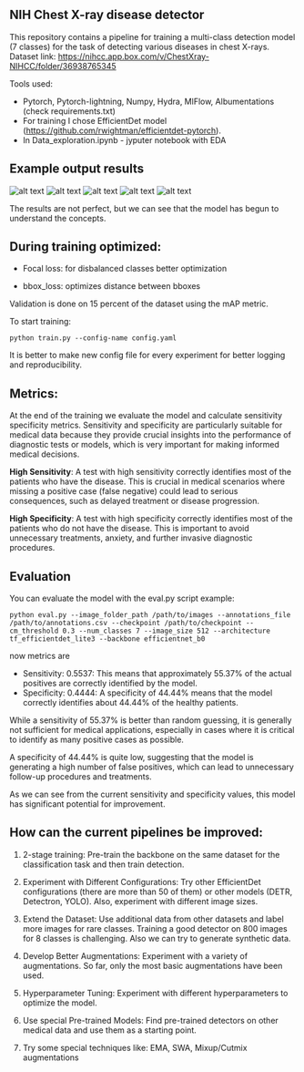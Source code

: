 ## NIH Chest X-ray disease detector

  This repository contains a pipeline for training a multi-class detection model (7 classes) for the task of detecting various diseases in chest X-rays.
  Dataset link: https://nihcc.app.box.com/v/ChestXray-NIHCC/folder/36938765345
  

Tools used:

 - Pytorch, Pytorch-lightning, Numpy, Hydra, MlFlow, Albumentations (check requirements.txt)
 - For training I chose EfficientDet model (https://github.com/rwightman/efficientdet-pytorch).
 - In Data_exploration.ipynb - jyputer notebook with EDA


## Example output results

![alt text](results/results3.png)
![alt text](results/results2.png)
![alt text](results/results1.png)
![alt text](results/results4.png)
![alt text](results/results5.png)

The results are not perfect, but we can see that the model has begun to understand the concepts. 

## During training optimized:

 - Focal loss:  for disbalanced classes better optimization

 - bbox_loss: optimizes distance between bboxes

Validation is done on 15 percent of the dataset using the mAP metric.

To start training:

```
python train.py --config-name config.yaml
```

It is better to make new config file for every experiment for better logging and reproducibility.

## Metrics: 
At the end of the training we evaluate the model and calculate sensitivity specificity metrics. Sensitivity and specificity are particularly suitable for medical data because they provide crucial insights into the performance of diagnostic tests or models, which is very important for making informed medical decisions.

  
**High Sensitivity**: A test with high sensitivity correctly identifies most of the patients who have the disease. This is crucial in medical scenarios where missing a positive case (false negative) could lead to serious consequences, such as delayed treatment or disease progression.

**High Specificity**: A test with high specificity correctly identifies most of the patients who do not have the disease. This is important to avoid unnecessary treatments, anxiety, and further invasive diagnostic procedures.

## Evaluation 
You can evaluate the model with the eval.py script
example:

```
python eval.py --image_folder_path /path/to/images --annotations_file /path/to/annotations.csv --checkpoint /path/to/checkpoint --cm_threshold 0.3 --num_classes 7 --image_size 512 --architecture tf_efficientdet_lite3 --backbone efficientnet_b0
```

now metrics are
 - Sensitivity: 0.5537: This means that approximately 55.37% of the actual positives are correctly identified by the model.
 - Specificity: 0.4444:  A specificity of 44.44% means that the model correctly identifies about 44.44% of the healthy patients.

While a sensitivity of 55.37% is better than random guessing, it is generally not sufficient for medical applications, especially in cases where it is critical to identify as many positive cases as possible.

A specificity of 44.44% is quite low, suggesting that the model is generating a high number of false positives, which can lead to unnecessary follow-up procedures and treatments.

As we can see from the current sensitivity and specificity values, this model has significant potential for improvement.


## How can the current pipelines be improved:

1) 2-stage training: Pre-train the backbone on the same dataset for the classification task and then train detection.

2) Experiment with Different Configurations: Try other EfficientDet configurations (there are more than 50 of them) or other models (DETR, Detectron, YOLO). Also, experiment with different image sizes.

3) Extend the Dataset: Use additional data from other datasets and label more images for rare classes. Training a good detector on 800 images for 8 classes is challenging. Also we can try to generate synthetic data.

4) Develop Better Augmentations: Experiment with a variety of augmentations. So far, only the most basic augmentations have been used.

5) Hyperparameter Tuning: Experiment with different hyperparameters to optimize the model.

6) Use special Pre-trained Models: Find pre-trained detectors on other medical data and use them as a starting point.

7) Try some special techniques like: EMA, SWA, Mixup/Cutmix augmentations

